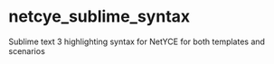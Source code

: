 # netcye_sublime_syntax
Sublime text 3 highlighting syntax for NetYCE for both templates and scenarios
